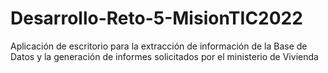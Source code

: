 # Desarrollo-Reto-5-MisionTIC2022
Aplicación de escritorio para la extracción de información  de la Base de Datos y la generación de informes solicitados por el ministerio de Vivienda
